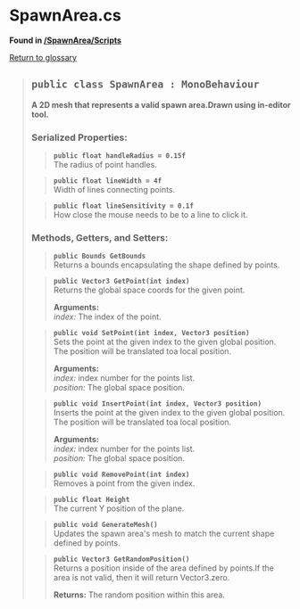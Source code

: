 # SpawnArea.cs
**Found in [/SpawnArea/Scripts](../BALLISTIC/Assets/Scripts/SpawnArea/Scripts/SpawnArea.cs)**

[Return to glossary](glossary.md)

> ## `public class SpawnArea : MonoBehaviour`
> **A 2D mesh that represents a valid spawn area.Drawn using in-editor tool.**
> 
> ### **Serialized Properties:**
>> **`public float handleRadius = 0.15f`**\
>> The radius of point handles.
> 
>> **`public float lineWidth = 4f`**\
>> Width of lines connecting points.
> 
>> **`public float lineSensitivity = 0.1f`**\
>> How close the mouse needs to be to a line to click it.
> 
> ### **Methods, Getters, and Setters:**
>> **`public Bounds GetBounds`**\
>> Returns a bounds encapsulating the shape defined by points.
>> 
> 
>> **`public Vector3 GetPoint(int index)`**\
>> Returns the global space coords for the given point.
>> 
>> **Arguments:**\
>> *index:* The index of the point.
> 
>> **`public void SetPoint(int index, Vector3 position)`**\
>> Sets the point at the given index to the given global position. The position will be translated toa local position.
>> 
>> **Arguments:**\
>> *index:* index number for the points list.\
>> *position:* The global space position.
> 
>> **`public void InsertPoint(int index, Vector3 position)`**\
>> Inserts the point at the given index to the given global position. The position will be translated toa local position.
>> 
>> **Arguments:**\
>> *index:* index number for the points list.\
>> *position:* The global space position.
> 
>> **`public void RemovePoint(int index)`**\
>> Removes a point from the given index.
>> 
> 
>> **`public float Height`**\
>> The current Y position of the plane.
>> 
> 
>> **`public void GenerateMesh()`**\
>> Updates the spawn area's mesh to match the current shape defined by points.
>> 
> 
>> **`public Vector3 GetRandomPosition()`**\
>> Returns a position inside of the area defined by points.If the area is not valid, then it will return Vector3.zero.
>> 
>>
>>**Returns:** The random position within this area.
> 
